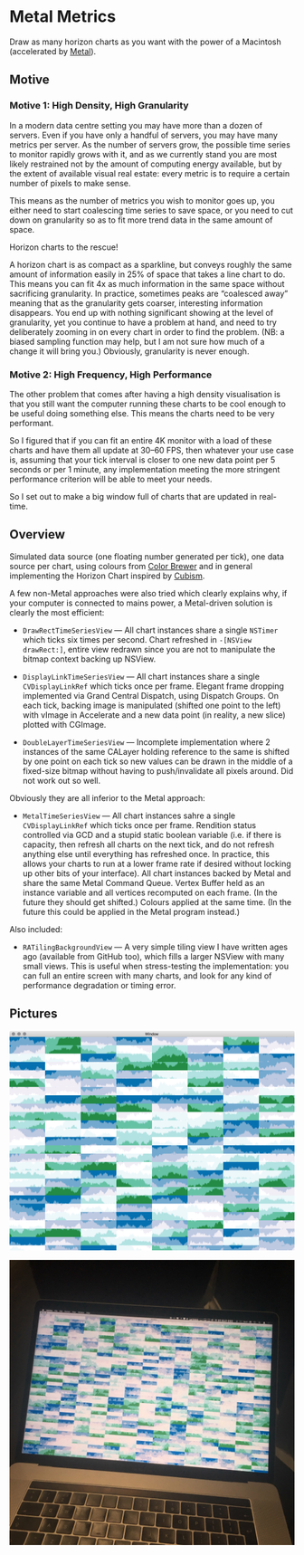 # Metal Metrics

Draw as many horizon charts as you want with the power of a Macintosh (accelerated by [Metal](https://developer.apple.com/metal/)).

## Motive

### Motive 1: High Density, High Granularity

In a modern data centre setting you may have more than a dozen of servers. Even if you have only a handful of servers, you may have many metrics per server. As the number of servers grow, the possible time series to monitor rapidly grows with it, and as we currently stand you are most likely restrained not by the amount of computing energy available, but by the extent of available visual real estate: every metric is to require a certain number of pixels to make sense.

This means as the number of metrics you wish to monitor goes up, you either need to start coalescing time series to save space, or you need to cut down on granularity so as to fit more trend data in the same amount of space.

Horizon charts to the rescue!

A horizon chart is as compact as a sparkline, but conveys roughly the same amount of information easily in 25% of space that takes a line chart to do. This means you can fit 4x as much information in the same space without sacrificing granularity. In practice, sometimes peaks are “coalesced away” meaning that as the granularity gets coarser, interesting information disappears. You end up with nothing significant showing at the level of granularity, yet you continue to have a problem at hand, and need to try deliberately zooming in on every chart in order to find the problem. (NB: a biased sampling function may help, but I am not sure how much of a change it will bring you.) Obviously, granularity is never enough.

### Motive 2: High Frequency, High Performance

The other problem that comes after having a high density visualisation is that you still want the computer running these charts to be cool enough to be useful doing something else. This means the charts need to be very performant.

So I figured that if you can fit an entire 4K monitor with a load of these charts and have them all update at 30–60 FPS, then whatever your use case is, assuming that your tick interval is closer to one new data point per 5 seconds or per 1 minute, any implementation meeting the more stringent performance criterion will be able to meet your needs.

So I set out to make a big window full of charts that are updated in real-time.

## Overview

Simulated data source (one floating number generated per tick), one data source per chart, using colours from [Color Brewer](http://colorbrewer2.org) and in general implementing the Horizon Chart inspired by [Cubism](https://github.com/square/cubism).

A few non-Metal approaches were also tried which clearly explains why, if your computer is connected to mains power, a Metal-driven solution is clearly the most efficient:

* `DrawRectTimeSeriesView` — All chart instances share a single `NSTimer` which ticks six times per second. Chart refreshed in `-[NSView drawRect:]`, entire view redrawn since you are not to manipulate the bitmap context backing up NSView.

* `DisplayLinkTimeSeriesView` — All chart instances share a single `CVDisplayLinkRef` which ticks once per frame. Elegant frame dropping implemented via Grand Central Dispatch, using Dispatch Groups. On each tick, backing image is manipulated (shifted one point to the left) with vImage in Accelerate and a new data point (in reality, a new slice) plotted with CGImage.

* `DoubleLayerTimeSeriesView` — Incomplete implementation where 2 instances of the same CALayer holding reference to the same is shifted by one point on each tick so new values can be drawn in the middle of a fixed-size bitmap without having to push/invalidate all pixels around. Did not work out so well.

Obviously they are all inferior to the Metal approach:

* `MetalTimeSeriesView` — All chart instances sahre a single `CVDisplayLinkRef` which ticks once per frame. Rendition status controlled via GCD and a stupid static boolean variable (i.e. if there is capacity, then refresh all charts on the next tick, and do not refresh anything else until everything has refreshed once. In practice, this allows your charts to run at a lower frame rate if desired without locking up other bits of your interface). All chart instances backed by Metal and share the same Metal Command Queue. Vertex Buffer held as an instance variable and all vertices recomputed on each frame. (In the future they should get shifted.) Colours applied at the same time. (In the future this could be applied in the Metal program instead.)

Also included:

* `RATilingBackgroundView` — A very simple tiling view I have written ages ago (available from GitHub too), which fills a larger NSView with many small views. This is useful when stress-testing the implementation: you can full an entire screen with many charts, and look for any kind of performance degradation or timing error.

## Pictures

![Rendered on Mac](docs/screen.png)

![Rendered on Mac](docs/mac.jpg)
